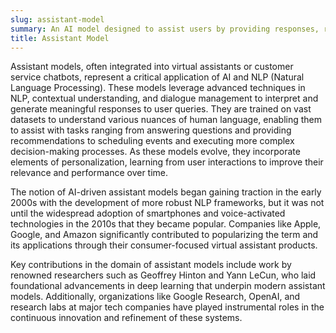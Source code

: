 ```yaml
---
slug: assistant-model
summary: An AI model designed to assist users by providing responses, recommendations, or information based on natural language input.
title: Assistant Model
---
```


Assistant models, often integrated into virtual assistants or customer service chatbots, represent a critical application of AI and NLP (Natural Language Processing). These models leverage advanced techniques in NLP, contextual understanding, and dialogue management to interpret and generate meaningful responses to user queries. They are trained on vast datasets to understand various nuances of human language, enabling them to assist with tasks ranging from answering questions and providing recommendations to scheduling events and executing more complex decision-making processes. As these models evolve, they incorporate elements of personalization, learning from user interactions to improve their relevance and performance over time.

The notion of AI-driven assistant models began gaining traction in the early 2000s with the development of more robust NLP frameworks, but it was not until the widespread adoption of smartphones and voice-activated technologies in the 2010s that they became popular. Companies like Apple, Google, and Amazon significantly contributed to popularizing the term and its applications through their consumer-focused virtual assistant products.

Key contributions in the domain of assistant models include work by renowned researchers such as Geoffrey Hinton and Yann LeCun, who laid foundational advancements in deep learning that underpin modern assistant models. Additionally, organizations like Google Research, OpenAI, and research labs at major tech companies have played instrumental roles in the continuous innovation and refinement of these systems.